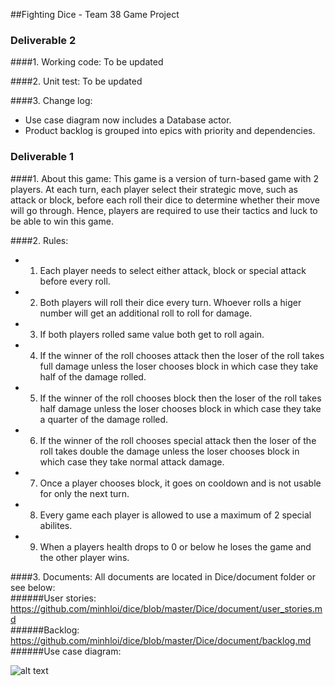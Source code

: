 ##Fighting Dice - Team 38 Game Project

### Deliverable 2
####1. Working code:
To be updated

####2. Unit test:
To be updated

####3. Change log:
- Use case diagram now includes a Database actor.
- Product backlog is grouped into epics with priority and dependencies.

### Deliverable 1
####1. About this game:
This game is a version of turn-based game with 2 players. At each turn, each player select their strategic move, such as attack or block, before each roll their dice to determine whether their move will go through. Hence, players are required to use their tactics and luck to be able to win this game. 

####2. Rules:

- 1.  Each player needs to select either attack, block or special attack before every roll.
- 2.  Both players will roll their dice every turn. Whoever rolls a higer number will get an additional roll to roll for damage.
- 3.  If both players rolled same value both get to roll again.
- 4.  If the winner of the roll chooses attack then the loser of the roll takes full damage unless the loser chooses block in which case they take half of the damage rolled.
- 5.  If the winner of the roll chooses block then the loser of the roll takes half damage unless the loser chooses block in which case they take a quarter of the damage rolled.
- 6.  If the winner of the roll chooses special attack then the loser of the roll takes double the damage unless the loser chooses block in which case they take normal attack damage.
- 7.  Once a player chooses block, it goes on cooldown and is not usable for only the next turn.
- 8.  Every game each player is allowed to use a maximum of 2 special abilites.
- 9.  When a players health drops to 0 or below he loses the game and the other player wins.

####3. Documents:
All documents are located in Dice/document folder or see below:  
######User stories: https://github.com/minhloi/dice/blob/master/Dice/document/user_stories.md  
######Backlog: https://github.com/minhloi/dice/blob/master/Dice/document/backlog.md
######Use case diagram:  
  
![alt text](https://raw.githubusercontent.com/minhloi/dice/master/Dice/document/use-case-diagram-2.png "Use case diagram")


